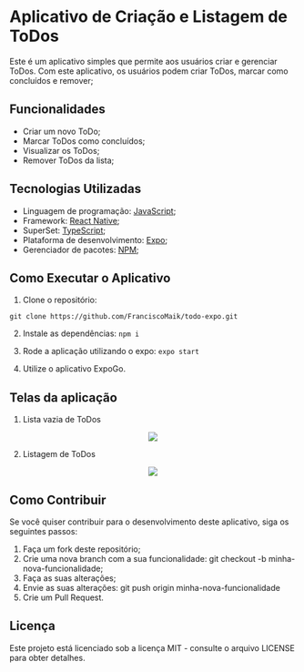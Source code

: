 # Aplicativo de Criação e Listagem de ToDos
Este é um aplicativo simples que permite aos usuários criar e gerenciar ToDos. Com este aplicativo, os usuários podem criar ToDos, marcar como concluídos e remover;

## Funcionalidades
 - Criar um novo ToDo;
 - Marcar ToDos como concluídos;
 - Visualizar os ToDos;
 - Remover ToDos da lista;

## Tecnologias Utilizadas
 - Linguagem de programação: [JavaScript](https://developer.mozilla.org/pt-BR/docs/Web/JavaScript);
 - Framework: [React Native](https://reactnative.dev/);
 - SuperSet: [TypeScript](https://www.typescriptlang.org/);
 - Plataforma de desenvolvimento: [Expo](https://expo.dev/);
 - Gerenciador de pacotes: [NPM](https://www.npmjs.com/);

## Como Executar o Aplicativo
1. Clone o repositório:

`git clone https://github.com/FranciscoMaik/todo-expo.git`

2. Instale as dependências:
`npm i`

3. Rode a aplicação utilizando o expo:
`expo start`

4. Utilize o aplicativo ExpoGo.

## Telas da aplicação
1. Lista vazia de ToDos
<p style="text-align: center">
  <img src="https://user-images.githubusercontent.com/20601076/220740660-d5622544-803b-49b4-87f9-94c5d1a5165d.jpeg"/>
</p>

2. Listagem de ToDos
<p style="text-align: center">
  <img src="https://user-images.githubusercontent.com/20601076/220740732-834b0d44-204f-4f9b-b880-31d18f4c021b.jpeg"/>
</p>

## Como Contribuir
Se você quiser contribuir para o desenvolvimento deste aplicativo, siga os seguintes passos:

1. Faça um fork deste repositório;
2. Crie uma nova branch com a sua funcionalidade: git checkout -b minha-nova-funcionalidade;
3. Faça as suas alterações;
4. Envie as suas alterações: git push origin minha-nova-funcionalidade
5. Crie um Pull Request.

## Licença
Este projeto está licenciado sob a licença MIT - consulte o arquivo LICENSE para obter detalhes.
